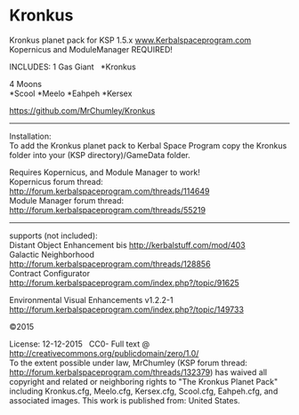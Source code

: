 # Kronkus  
Kronkus planet pack for KSP 1.5.x www.Kerbalspaceprogram.com
Kopernicus and ModuleManager REQUIRED!  

INCLUDES: 
1 Gas Giant  
*Kronkus  

4 Moons  
*Scool
*Meelo
*Eahpeh
*Kersex
  
  https://github.com/MrChumley/Kronkus
  _____________________________________________  
  
Installation:  
To add the Kronkus planet pack to Kerbal Space Program copy the Kronkus folder into your (KSP directory)/GameData folder.  
  
Requires Kopernicus, and Module Manager to work!  
Kopernicus forum thread: http://forum.kerbalspaceprogram.com/threads/114649    
Module Manager forum thread: http://forum.kerbalspaceprogram.com/threads/55219  
    
  
_____________________________________________  
  
  
  
  
supports (not included):  
Distant Object Enhancement bis 	http://kerbalstuff.com/mod/403   
Galactic Neighborhood http://forum.kerbalspaceprogram.com/threads/128856  
Contract Configurator http://forum.kerbalspaceprogram.com/index.php?/topic/91625

Environmental Visual Enhancements v1.2.2-1 http://forum.kerbalspaceprogram.com/index.php?/topic/149733

©2015

License: 
12-12-2015  
CC0- Full text @ http://creativecommons.org/publicdomain/zero/1.0/  
To the extent possible under law, MrChumley (KSP forum thread: http://forum.kerbalspaceprogram.com/threads/132379) has waived all copyright and related or neighboring rights to "The Kronkus Planet Pack" including Kronkus.cfg, Meelo.cfg, Kersex.cfg, Scool.cfg, Eahpeh.cfg, and associated images. This work is published from: United States.  
